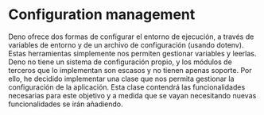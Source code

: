 # Configuration management
Deno ofrece dos formas de configurar el entorno de ejecución, a través de variables de entorno y de un archivo de configuración (usando dotenv). 
Estas herramientas simplemente nos permiten gestionar variables y leerlas. Deno no tiene un sistema de configuración propio, y los módulos de terceros que lo implementan son escasos y no tienen apenas soporte. 
Por ello, he decidido implementar una clase que nos permita gestionar la configuración de la aplicación. Esta clase contendrá las funcionalidades necesarias para este objetivo y a medida que se vayan necesitando nuevas funcionalidades se irán añadiendo.  